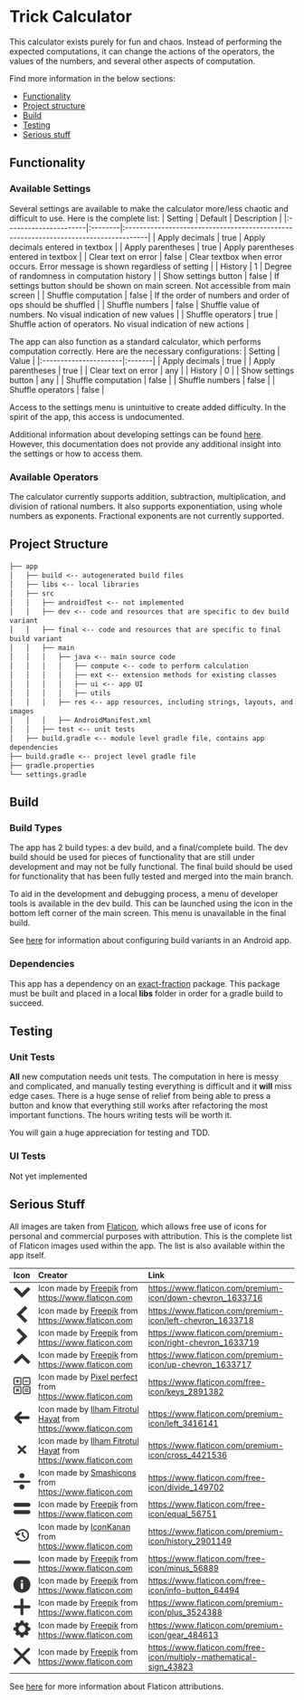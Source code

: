 # Trick Calculator

This calculator exists purely for fun and chaos.
Instead of performing the expected computations, it can change the actions of the operators, the values of the numbers, and several other aspects of computation.

Find more information in the below sections:
* [Functionality](#functionality)
* [Project structure](#project-structure)
* [Build](#build)
* [Testing](#testing)
* [Serious stuff](#serious-stuff)

## Functionality

### Available Settings
Several settings are available to make the calculator more/less chaotic and difficult to use.
Here is the complete list:
| Setting               | Default | Description                                                                         |
|:----------------------|:--------|:------------------------------------------------------------------------------------|
| Apply decimals        | true    | Apply decimals entered in textbox                                                   |
| Apply parentheses     | true    | Apply parentheses entered in textbox                                                |
| Clear text on error   | false   | Clear textbox when error occurs. Error message is shown regardless of setting       |
| History               | 1       | Degree of randomness in computation history                                         |
| Show settings button  | false   | If settings button should be shown on main screen. Not accessible from main screen  |
| Shuffle computation   | false   | If the order of numbers and order of ops should be shuffled                         |
| Shuffle numbers       | false   | Shuffle value of numbers. No visual indication of new values                        |
| Shuffle operators     | true    | Shuffle action of operators. No visual indication of new actions                    |

The app can also function as a standard calculator, which performs computation correctly.
Here are the necessary configurations:
| Setting               | Value  |
|:----------------------|:-------|
| Apply decimals        | true   |
| Apply parentheses     | true   |
| Clear text on error   | any    |
| History               | 0      |
| Show settings button  | any    |
| Shuffle computation   | false  |
| Shuffle numbers       | false  |
| Shuffle operators     | false  |

Access to the settings menu is unintuitive to create added difficulty.
In the spirit of the app, this access is undocumented.

Additional information about developing settings can be found [here](https://github.com/lbressler13/trick-calculator/blob/main/app/src/main/java/com/example/trickcalculator/ui/settings/README.md).
However, this documentation does not provide any additional insight into the settings or how to access them.

### Available Operators
The calculator currently supports addition, subtraction, multiplication, and division of rational numbers.
It also supports exponentiation, using whole numbers as exponents.
Fractional exponents are not currently supported.

## Project Structure
```project
├── app
│   ├── build <-- autogenerated build files
│   ├── libs <-- local libraries
│   ├── src
│   │   ├── androidTest <-- not implemented
│   │   ├── dev <-- code and resources that are specific to dev build variant
│   │   ├── final <-- code and resources that are specific to final build variant
│   │   ├── main
│   │   │   ├── java <-- main source code
│   │   │   │   ├── compute <-- code to perform calculation
│   │   │   │   ├── ext <-- extension methods for existing classes
│   │   │   │   ├── ui <-- app UI
│   │   │   │   ├── utils
│   │   │   ├── res <-- app resources, including strings, layouts, and images
│   │   │   ├── AndroidManifest.xml
│   │   ├── test <-- unit tests
│   ├── build.gradle <-- module level gradle file, contains app dependencies
├── build.gradle <-- project level gradle file
├── gradle.properties
└── settings.gradle
```

## Build

### Build Types
The app has 2 build types: a dev build, and a final/complete build.
The dev build should be used for pieces of functionality that are still under development and may not be fully functional.
The final build should be used for functionality that has been fully tested and merged into the main branch.

To aid in the development and debugging process, a menu of developer tools is available in the dev build.
This can be launched using the icon in the bottom left corner of the main screen.
This menu is unavailable in the final build.

See [here](https://developer.android.com/studio/build/build-variants) for information about configuring build variants in an Android app.

### Dependencies
This app has a dependency on an [exact-fraction](https://github.com/lbressler13/exact-numbers) package.
This package must be built and placed in a local **libs** folder in order for a gradle build to succeed.

## Testing

### Unit Tests
**All** new computation needs unit tests.
The computation in here is messy and complicated, and manually testing everything is difficult and it **will** miss edge cases.
There is a huge sense of relief from being able to press a button and know that everything still works after refactoring the most important functions.
The hours writing tests will be worth it. 

You will gain a huge appreciation for testing and TDD.

### UI Tests
Not yet implemented

## Serious Stuff
All images are taken from [Flaticon](https://www.flaticon.com/), which allows free use of icons for personal and commercial purposes with attribution.
This is the complete list of Flaticon images used within the app.
The list is also available within the app itself.

| Icon                                                        | Creator                                                                                                                    | Link                                                                  |
|:------------------------------------------------------------|:---------------------------------------------------------------------------------------------------------------------------|:----------------------------------------------------------------------|
| ![img](app/src/main/res/drawable-hdpi/ic_chevron_down.png)  | Icon made by [Freepik](https://www.flaticon.com/authors/freepik) from <https://www.flaticon.com>                           | <https://www.flaticon.com/premium-icon/down-chevron_1633716>          |
| ![img](app/src/main/res/drawable-hdpi/ic_chevron_left.png)  | Icon made by [Freepik](https://www.flaticon.com/authors/freepik) from <https://www.flaticon.com>                           | <https://www.flaticon.com/premium-icon/left-chevron_1633718>          |
| ![img](app/src/main/res/drawable-hdpi/ic_chevron_right.png) | Icon made by [Freepik](https://www.flaticon.com/authors/freepik) from <https://www.flaticon.com>                           | <https://www.flaticon.com/premium-icon/right-chevron_1633719>         |
| ![img](app/src/main/res/drawable-hdpi/ic_chevron_up.png)    | Icon made by [Freepik](https://www.flaticon.com/authors/freepik) from <https://www.flaticon.com>                           | <https://www.flaticon.com/premium-icon/up-chevron_1633717>            |
| ![img](app/src/main/res/drawable-hdpi/launcher.png)         | Icon made by [Pixel perfect](https://www.flaticon.com/authors/pixel-perfect) from <https://www.flaticon.com>               | <https://www.flaticon.com/free-icon/keys_2891382>                     |
| ![img](app/src/main/res/drawable-hdpi/ic_arrow_left.png)    | Icon made by [Ilham Fitrotul Hayat](https://www.flaticon.com/authors/ilham-fitrotul-hayat) from <https://www.flaticon.com> | <https://www.flaticon.com/premium-icon/left_3416141>                  |
| ![img](app/src/main/res/drawable-hdpi/ic_close.png)         | Icon made by [Ilham Fitrotul Hayat](https://www.flaticon.com/authors/ilham-fitrotul-hayat) from <https://www.flaticon.com> | <https://www.flaticon.com/premium-icon/cross_4421536>                 |
| ![img](app/src/main/res/drawable-hdpi/ic_divide.png)        | Icon made by [Smashicons](https://www.flaticon.com/authors/smashicons) from <https://www.flaticon.com>                     | <https://www.flaticon.com/free-icon/divide_149702>                    |
| ![img](app/src/main/res/drawable-hdpi/ic_equals.png)        | Icon made by [Freepik](https://www.flaticon.com/authors/freepik) from <https://www.flaticon.com>                           | <https://www.flaticon.com/free-icon/equal_56751>                      |
| ![img](app/src/main/res/drawable-hdpi/ic_history.png)       | Icon made by [IconKanan](https://www.flaticon.com/authors/iconkanan) from <https://www.flaticon.com>                       | <https://www.flaticon.com/premium-icon/history_2901149>               |
| ![img](app/src/main/res/drawable-hdpi/ic_minus.png)         | Icon made by [Freepik](https://www.flaticon.com/authors/freepik) from <https://www.flaticon.com>                           | <https://www.flaticon.com/free-icon/minus_56889>                      |
| ![img](app/src/main/res/drawable-hdpi/ic_info.png)          | Icon made by [Freepik](https://www.flaticon.com/authors/freepik) from <https://www.flaticon.com>                           | <https://www.flaticon.com/free-icon/info-button_64494>                |
| ![img](app/src/main/res/drawable-hdpi/ic_plus.png)          | Icon made by [Freepik](https://www.flaticon.com/authors/freepik) from <https://www.flaticon.com>                           | <https://www.flaticon.com/premium-icon/plus_3524388>                  |
| ![img](app/src/main/res/drawable-hdpi/ic_settings.png)      | Icon made by [Freepik](https://www.flaticon.com/authors/freepik) from <https://www.flaticon.com>                           | <https://www.flaticon.com/premium-icon/gear_484613>                   |
| ![img](app/src/main/res/drawable-hdpi/ic_times.png)         | Icon made by [Freepik](https://www.flaticon.com/authors/freepik) from <https://www.flaticon.com>                           | <https://www.flaticon.com/free-icon/multiply-mathematical-sign_43823> |

See [here](https://support.flaticon.com/s/article/Attribution-How-when-and-where-FI?language=en_US&Id=ka03V0000004Q5lQAE) for more information about Flaticon attributions.
